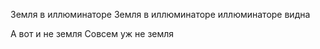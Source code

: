 Земля в иллюминаторе
Земля в иллюминаторе
 иллюминаторе видна
 
 А вот и не земля
 Совсем уж не земля
